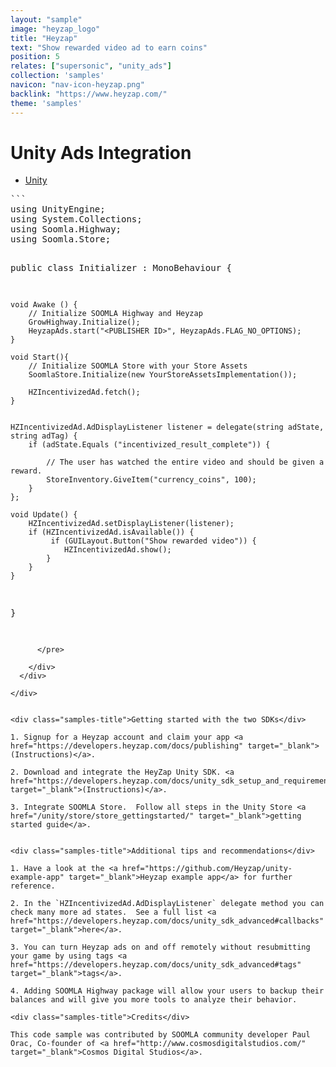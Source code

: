 ```yaml
---
layout: "sample"
image: "heyzap_logo"
title: "Heyzap"
text: "Show rewarded video ad to earn coins"
position: 5
relates: ["supersonic", "unity_ads"]
collection: 'samples'
navicon: "nav-icon-heyzap.png"
backlink: "https://www.heyzap.com/"
theme: 'samples'
---
```


# Unity Ads Integration

<div>

  <!-- Nav tabs -->
  <ul class="nav nav-tabs nav-tabs-use-case-code sample-tabs" role="tablist">
    <li role="presentation" class="active"><a href="#sample-unity" aria-controls="unity" role="tab" data-toggle="tab">Unity</a></li>
  </ul>

  <!-- Tab panes -->
  <div class="tab-content tab-content-use-case-code">
    <div role="tabpanel" class="tab-pane active" id="sample-unity">
      <pre>
```
using UnityEngine;
using System.Collections;
using Soomla.Highway;
using Soomla.Store;

public class Initializer : MonoBehaviour {

	void Awake () {
		// Initialize SOOMLA Highway and Heyzap
		GrowHighway.Initialize();
		HeyzapAds.start("<PUBLISHER ID>", HeyzapAds.FLAG_NO_OPTIONS);
	}

	void Start(){
        // Initialize SOOMLA Store with your Store Assets
        SoomlaStore.Initialize(new YourStoreAssetsImplementation());

		HZIncentivizedAd.fetch();
	}


	HZIncentivizedAd.AdDisplayListener listener = delegate(string adState, string adTag) {
		if (adState.Equals ("incentivized_result_complete")) {

			// The user has watched the entire video and should be given a reward.
			StoreInventory.GiveItem("currency_coins", 100);
		}
	};

	void Update() {
		HZIncentivizedAd.setDisplayListener(listener);
		if (HZIncentivizedAd.isAvailable()) {
			 if (GUILayout.Button("Show rewarded video")) {
			 	HZIncentivizedAd.show();
		 	}
		}
	}
}
```
      </pre>

    </div>
  </div>

</div>


<div class="samples-title">Getting started with the two SDKs</div>

1. Signup for a Heyzap account and claim your app <a href="https://developers.heyzap.com/docs/publishing" target="_blank">(Instructions)</a>.

2. Download and integrate the HeyZap Unity SDK. <a href="https://developers.heyzap.com/docs/unity_sdk_setup_and_requirements" target="_blank">(Instructions)</a>.

3. Integrate SOOMLA Store.  Follow all steps in the Unity Store <a href="/unity/store/store_gettingstarted/" target="_blank">getting started guide</a>.


<div class="samples-title">Additional tips and recommendations</div>

1. Have a look at the <a href="https://github.com/Heyzap/unity-example-app" target="_blank">Heyzap example app</a> for further reference.

2. In the `HZIncentivizedAd.AdDisplayListener` delegate method you can check many more ad states.  See a full list <a href="https://developers.heyzap.com/docs/unity_sdk_advanced#callbacks" target="_blank">here</a>.

3. You can turn Heyzap ads on and off remotely without resubmitting your game by using tags <a href="https://developers.heyzap.com/docs/unity_sdk_advanced#tags" target="_blank">tags</a>.

4. Adding SOOMLA Highway package will allow your users to backup their balances and will give you more tools to analyze their behavior.

<div class="samples-title">Credits</div>

This code sample was contributed by SOOMLA community developer Paul Orac, Co-founder of <a href="http://www.cosmosdigitalstudios.com/" target="_blank">Cosmos Digital Studios</a>.
